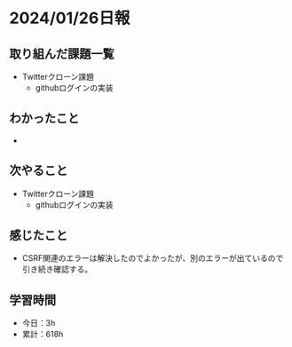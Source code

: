 # 2024/01/26日報
## 取り組んだ課題一覧
- Twitterクローン課題
  - githubログインの実装

## わかったこと
- 

## 次やること
- Twitterクローン課題
  - githubログインの実装

## 感じたこと
- CSRF関連のエラーは解決したのでよかったが、別のエラーが出ているので引き続き確認する。

## 学習時間
- 今日：3h
- 累計：618h
